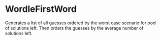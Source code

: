 # WordleFirstWord
Generates a list of all guesses ordered by the worst
case scenario for pool of solutions left.
Then orders the guesses by the average number of solutions left.
